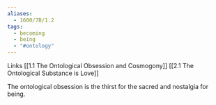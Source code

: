 ```yaml
---
aliases:
  - 1600/7B/1.2
tags:
  - becoming
  - being
  - "#ontology"
---
```

Links
[[1.1 The Ontological Obsession and Cosmogony]]
[[2.1 The Ontological Substance is Love]]

The ontological obsession is the thirst for the sacred and nostalgia for being. 